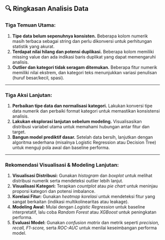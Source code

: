 ## 🔍 Ringkasan Analisis Data

### **Tiga Temuan Utama:**
1. **Tipe data belum sepenuhnya konsisten.** Beberapa kolom numerik masih terbaca sebagai string dan perlu dikonversi untuk perhitungan statistik yang akurat.
2. **Terdapat nilai hilang dan potensi duplikasi.** Beberapa kolom memiliki missing value dan ada indikasi baris duplikat yang dapat memengaruhi analisis.
3. **Outlier dan kategori tidak seragam ditemukan.** Beberapa fitur numerik memiliki nilai ekstrem, dan kategori teks menunjukkan variasi penulisan (huruf besar/kecil, spasi).

---

### **Tiga Aksi Lanjutan:**
1. **Perbaikan tipe data dan normalisasi kategori.** Lakukan konversi tipe data numerik dan perbaiki format kategori untuk memastikan konsistensi analisis.
2. **Lakukan eksplorasi lanjutan sebelum modeling.** Visualisasikan distribusi variabel utama untuk memahami hubungan antar fitur dan target.
3. **Bangun model prediktif dasar.** Setelah data bersih, lanjutkan dengan algoritma sederhana (misalnya Logistic Regression atau Decision Tree) untuk menguji pola awal dan baseline performa.

---

### **Rekomendasi Visualisasi & Modeling Lanjutan:**
1. **Visualisasi Distribusi:** Gunakan *histogram* dan *boxplot* untuk melihat distribusi numerik serta mendeteksi outlier lebih lanjut.
2. **Visualisasi Kategori:** Terapkan *countplot* atau *pie chart* untuk meninjau proporsi kategori dan potensi imbalance.
3. **Korelasi Fitur:** Gunakan *heatmap korelasi* untuk mendeteksi fitur yang sangat berkaitan (indikasi multikolinearitas atau leakage).
4. **Modeling Awal:** Mulai dengan *Logistic Regression* untuk baseline interpretatif, lalu coba *Random Forest* atau *XGBoost* untuk peningkatan performa.
5. **Evaluasi Model:** Gunakan *confusion matrix* dan metrik seperti *precision, recall, F1-score,* serta *ROC-AUC* untuk menilai keseimbangan performa model.

